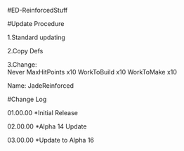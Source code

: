 #ED-ReinforcedStuff

#Update Procedure

1.Standard updating

2.Copy Defs

3.Change:	
<Tradeability>Never</Tradeability>
MaxHitPoints x10
WorkToBuild x10
WorkToMake x10

Name: JadeReinforced

#Change Log

01.00.00
*Initial Release

02.00.00
*Alpha 14 Update

03.00.00
*Update to Alpha 16
